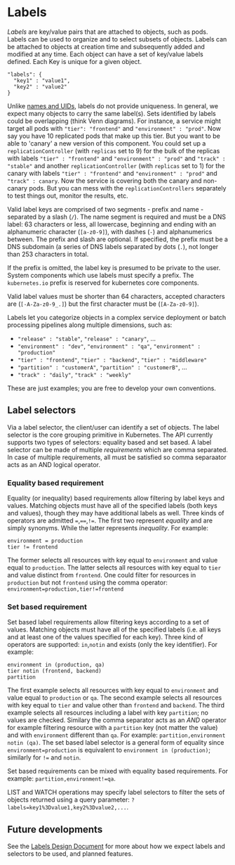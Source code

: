 # Labels

_Labels_ are key/value pairs that are attached to objects, such as pods.
Labels can be used to organize and to select subsets of objects.  Labels can be attached to objects at creation time and subsequently added and modified at any time.
Each object can have a set of key/value labels defined.  Each Key is unique for a given object.
```
"labels": {
  "key1" : "value1",
  "key2" : "value2"
}
```

Unlike [names and UIDs](identifiers.md), labels do not provide uniqueness. In general, we expect many objects to carry the same label(s).
Sets identified by labels could be overlapping (think Venn diagrams). For instance, a service might target all pods with `"tier": "frontend"` and  `"environment" : "prod"`.  Now say you have 10 replicated pods that make up this tier.  But you want to be able to 'canary' a new version of this component.  You could set up a `replicationController` (with `replicas` set to 9) for the bulk of the replicas with labels `"tier" : "frontend"` and `"environment" : "prod"` and `"track" : "stable"` and another `replicationController` (with `replicas` set to 1) for the canary with labels `"tier" : "frontend"` and  `"environment" : "prod"` and `"track" : canary`.  Now the service is covering both the canary and non-canary pods.  But you can mess with the `replicationControllers` separately to test things out, monitor the results, etc.

Valid label keys are comprised of two segments - prefix and name - separated by a slash (`/`).  The name segment is required and must be a DNS label: 63 characters or less, all lowercase, beginning and ending with an alphanumeric character (`[a-z0-9]`), with dashes (`-`) and alphanumerics between.  The prefix and slash are optional.  If specified, the prefix must be a DNS
subdomain (a series of DNS labels separated by dots (`.`), not longer than 253 characters in total.

If the prefix is omitted, the label key is presumed to be private to the user. System components which use labels must specify a prefix.  The `kubernetes.io` prefix is reserved for kubernetes core components.

Valid label values must be shorter than 64 characters, accepted characters are (`[-A-Za-z0-9_.]`) but the first character must be  (`[A-Za-z0-9]`).


Labels let you categorize objects in a complex service deployment or batch processing pipelines along multiple
dimensions, such as:
   - `"release" : "stable"`, `"release" : "canary"`, ...
   - `"environment" : "dev"`, `"environment" : "qa"`, `"environment" : "production"`
   - `"tier" : "frontend"`, `"tier" : "backend"`, `"tier" : "middleware"`
   - `"partition" : "customerA"`, `"partition" : "customerB"`, ...
   - `"track" : "daily"`, `"track" : "weekly"`

These are just examples; you are free to develop your own conventions.

## Label selectors

Via a label selector, the client/user can identify a set of objects. The label selector is the core grouping primitive in Kubernetes.
The API currently supports two types of selectors: equality based and set based.
A label selector can be made of multiple _requirements_ which are comma separated. In case of multiple requirements, all must be satisfied so comma separaator acts as an AND logical operator.


### Equality based requirement

Equality (or inequality) based requirements allow filtering by label keys and values. Matching objects must have all of the specified labels (both keys and values), though they may have additional labels as well.
Three kinds of operators are admitted `=`,`==`,`!=`. The first two represent _equality_ and are simply synonyms. While the latter represents _inequality_. For example:
```
environment = production
tier != frontend
```

The former selects all resources with key equal to `environment` and value equal to `production`.
The latter selects all resources with key equal to `tier` and value distinct from `frontend`.
One could filter for resources in `production` but not `frontend` using the comma operator: `environment=production,tier!=frontend`

### Set based requirement

Set based label requirements allow filtering keys according to a set of values. Matching objects must have all of the specified labels (i.e. all keys and at least one of the values specified for each key). Three kind of operators are supported: `in`,`notin` and exists (only the key identifier). For example:
```
environment in (production, qa)
tier notin (frontend, backend)
partition
```
The first example selects all resources with key equal to `environment` and value equal to `production` or `qa`.
The second example selects all resources with key equal to `tier` and value other than `frontend` and `backend`.
The third example selects all resources including a label with key `partition`; no values are checked.
Similary the comma separator acts as an _AND_ operator for example filtering resource with a `partition` key (not matter the value) and with `environment` different than  `qa`. For example: `partition,environment notin (qa)`.
The set based label selector is a general form of equality since `environment=production` is equivalent to `environment in (production)`; similarly for `!=` and `notin`.

Set based requirements can be mixed with equality based requirements. For example: `partition,environment!=qa`.


LIST and WATCH operations may specify label selectors to filter the sets of objects returned using a query parameter: `?labels=key1%3Dvalue1,key2%3Dvalue2,...`.

## Future developments

See the [Labels Design Document](./design/labels.md) for more about how we expect labels and selectors to be used, and planned features.
